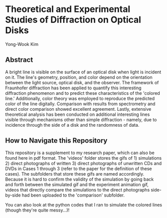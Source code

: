 # Theoretical and Experimental Studies of Diffraction on Optical Disks

Yong-Wook Kim

## Abstract

A bright line is visible on the surface of an optical disk when light is incident on it. The line's geometry, position, and color depend on the orientation between the light source, optical disk, and the observer. The framework of Fraunhofer diffraction has been applied to quantify this interesting diffraction phenomenon and to predict these characteristics of the 'colored line.' Additionally, color theory was employed to reproduce the predicted color of the line digitally. Comparison with results from spectrometry and direct color comparison showed excellent agreement. Lastly, extensive theoretical analysis has been conducted on additional interesting lines visible through mechanisms other than simple diffraction - namely, due to incidence through the side of a disk and the randomness of data.

## How to Navigate this Repository

This repository is a supplement to my research paper, which can also be found here in pdf format. The 'videos' folder stores the gifs of 1) simulations 2) direct photographs of written 3) direct photographs of unwritten CDs and DVDs in Cases 1 through 3 (refer to the paper for the definition of these cases). The subfolders that store these gifs are named accordingly. Because it is hard to confirm the validity of the simulation by going back and forth between the simulated gif and the experiment animation gif, videos that directly compare the simulations to the direct photographs side-by-side had been uploaded to the 'comparison' subfolder.

You can also look at the python codes that I ran to simulate the colored lines (though they're quite messy...)!
